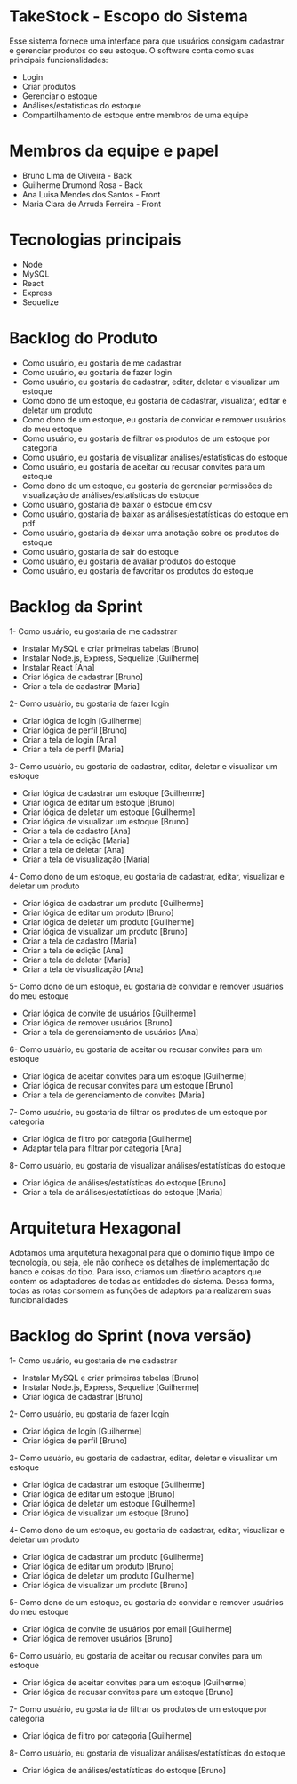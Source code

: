 # TakeStock - Escopo do Sistema

Esse sistema fornece uma interface para que usuários consigam cadastrar e gerenciar produtos do seu estoque. O software conta como suas principais funcionalidades:
- Login
- Criar produtos
- Gerenciar o estoque
- Análises/estatísticas do estoque
- Compartilhamento de estoque entre membros de uma equipe

# Membros da equipe e papel

- Bruno Lima de Oliveira - Back
- Guilherme Drumond Rosa - Back
- Ana Luisa Mendes dos Santos - Front
- Maria Clara de Arruda Ferreira - Front

# Tecnologias principais

- Node
- MySQL
- React
- Express
- Sequelize

# Backlog do Produto

- Como usuário, eu gostaria de me cadastrar
- Como usuário, eu gostaria de fazer login
- Como usuário, eu gostaria de cadastrar, editar, deletar e visualizar um estoque 
- Como dono de um estoque, eu gostaria de cadastrar, visualizar, editar e deletar um produto
- Como dono de um estoque, eu gostaria de convidar e remover usuários do meu estoque
- Como usuário, eu gostaria de filtrar os produtos de um estoque por categoria
- Como usuário, eu gostaria de visualizar análises/estatísticas do estoque  
- Como usuário, eu gostaria de aceitar ou recusar convites para um estoque
- Como dono de um estoque, eu gostaria de gerenciar permissões de visualização de análises/estatísticas do estoque  
- Como usuário, gostaria de baixar o estoque em csv
- Como usuário, gostaria de baixar as análises/estatísticas do estoque em pdf
- Como usuário, gostaria de deixar uma anotação sobre os produtos do estoque
- Como usuário, gostaria de sair do estoque
- Como usuário, eu gostaria de avaliar produtos do estoque
- Como usuário, eu gostaria de favoritar os produtos do estoque

# Backlog da Sprint

1- Como usuário, eu gostaria de me cadastrar
- Instalar MySQL e criar primeiras tabelas [Bruno]
- Instalar Node.js, Express, Sequelize [Guilherme]
- Instalar React [Ana]
- Criar lógica de cadastrar [Bruno]
- Criar a tela de cadastrar [Maria]
  
2- Como usuário, eu gostaria de fazer login
- Criar lógica de login [Guilherme]
- Criar lógica de perfil [Bruno]
- Criar a tela de login [Ana]
- Criar a tela de perfil [Maria]
  
3- Como usuário, eu gostaria de cadastrar, editar, deletar e visualizar um estoque
- Criar lógica de cadastrar um estoque [Guilherme]
- Criar lógica de editar um estoque [Bruno]
- Criar lógica de deletar um estoque [Guilherme]
- Criar lógica de visualizar um estoque [Bruno]
- Criar a tela de cadastro [Ana]
- Criar a tela de edição [Maria] 
- Criar a tela de deletar [Ana]
- Criar a tela de visualização [Maria]
  
4- Como dono de um estoque, eu gostaria de cadastrar, editar, visualizar e deletar um produto
- Criar lógica de cadastrar um produto [Guilherme]
- Criar lógica de editar um produto [Bruno]
- Criar lógica de deletar um produto [Guilherme]
- Criar lógica de visualizar um produto [Bruno]
- Criar a tela de cadastro [Maria]
- Criar a tela de edição [Ana]
- Criar a tela de deletar [Maria]
- Criar a tela de visualização [Ana] 
  
5- Como dono de um estoque, eu gostaria de convidar e remover usuários do meu estoque
- Criar lógica de convite de usuários [Guilherme]
- Criar lógica de remover usuários [Bruno]
- Criar a tela de gerenciamento de usuários [Ana]
  
6- Como usuário, eu gostaria de aceitar ou recusar convites para um estoque
- Criar lógica de aceitar convites para um estoque [Guilherme]
- Criar lógica de recusar convites para um estoque [Bruno]
- Criar a tela de gerenciamento de convites [Maria]
  
7- Como usuário, eu gostaria de filtrar os produtos de um estoque por categoria
- Criar lógica de filtro por categoria [Guilherme]
- Adaptar tela para filtrar por categoria [Ana]
  
8- Como usuário, eu gostaria de visualizar análises/estatísticas do estoque
- Criar lógica de análises/estatísticas do estoque [Bruno]
- Criar a tela de análises/estatísticas do estoque [Maria] 

# Arquitetura Hexagonal

Adotamos uma arquitetura hexagonal para que o domínio fique limpo de tecnologia, ou seja, ele não conhece os detalhes de implementação do banco e coisas do tipo. Para isso, criamos um diretório adaptors que contém os adaptadores de todas as entidades do sistema. Dessa forma, todas as rotas consomem as funções de adaptors para realizarem suas funcionalidades

# Backlog do Sprint (nova versão)

1- Como usuário, eu gostaria de me cadastrar
- Instalar MySQL e criar primeiras tabelas [Bruno]
- Instalar Node.js, Express, Sequelize [Guilherme]
- Criar lógica de cadastrar [Bruno]

2- Como usuário, eu gostaria de fazer login
- Criar lógica de login [Guilherme]
- Criar lógica de perfil [Bruno]

3- Como usuário, eu gostaria de cadastrar, editar, deletar e visualizar um estoque
- Criar lógica de cadastrar um estoque [Guilherme]
- Criar lógica de editar um estoque [Bruno]
- Criar lógica de deletar um estoque [Guilherme]
- Criar lógica de visualizar um estoque [Bruno]

4- Como dono de um estoque, eu gostaria de cadastrar, editar, visualizar e deletar um produto
- Criar lógica de cadastrar um produto [Guilherme]
- Criar lógica de editar um produto [Bruno]
- Criar lógica de deletar um produto [Guilherme]
- Criar lógica de visualizar um produto [Bruno]

5- Como dono de um estoque, eu gostaria de convidar e remover usuários do meu estoque
- Criar lógica de convite de usuários por email [Guilherme]
- Criar lógica de remover usuários [Bruno]

6- Como usuário, eu gostaria de aceitar ou recusar convites para um estoque
- Criar lógica de aceitar convites para um estoque [Guilherme]
- Criar lógica de recusar convites para um estoque [Bruno]

7- Como usuário, eu gostaria de filtrar os produtos de um estoque por categoria
- Criar lógica de filtro por categoria [Guilherme]

8- Como usuário, eu gostaria de visualizar análises/estatísticas do estoque
- Criar lógica de análises/estatísticas do estoque [Bruno]
  
